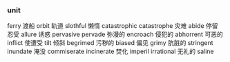 ### unit 

ferry 渡船
orbit 轨道
slothful 懒惰
catastrophic catastrophe 灾难
abide 停留 忍受
allure 诱惑
pervasive pervade 弥漫的
encroach 侵犯的
abhorrent 可恶的
inflict 使遭受
tilt 倾斜
begrimed 污秽的
biased 偏见
grimy 肮脏的
stringent
inundate 淹没
commiserate
incinerate 焚化
imperil
irrational 无礼的
saline


